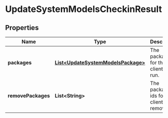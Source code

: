

# UpdateSystemModelsCheckinResult


## Properties

| Name | Type | Description | Notes |
|------------ | ------------- | ------------- | -------------|
|**packages** | [**List&lt;UpdateSystemModelsPackage&gt;**](UpdateSystemModelsPackage.md) | The packages for the client to run. |  [optional] |
|**removePackages** | **List&lt;String&gt;** | The package ids for the client to remove. |  [optional] |



